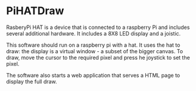 # PiHATDraw
RasberyPi HAT is a device that is connected to a raspberry Pi and includes several additional hardware. It includes a 8X8 LED display and a joistic.

This software should run on a raspberry pi with a hat. It uses the hat to draw: the display is a virtual window - a subset of the bigger canvas. To draw, move the cursor to the required pixel and press he joystick to set the pixel.

The software also starts a web application that serves a HTML page to display the full draw.
